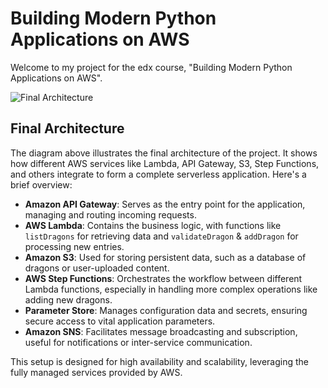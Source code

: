 # Building Modern Python Applications on AWS

Welcome to my project for the edx course, "Building Modern Python Applications on AWS".

<img src="https://drive.google.com/file/d/1mhSBjPvsP1t3xZUpKjtuy9Q6OdXQkFVJ/view?usp=drive_link" alt="Final Architecture">


## Final Architecture
The diagram above illustrates the final architecture of the project. It shows how different AWS services like Lambda, API Gateway, S3, Step Functions, and others integrate to form a complete serverless application. Here's a brief overview:

- **Amazon API Gateway**: Serves as the entry point for the application, managing and routing incoming requests.
- **AWS Lambda**: Contains the business logic, with functions like `listDragons` for retrieving data and `validateDragon` & `addDragon` for processing new entries.
- **Amazon S3**: Used for storing persistent data, such as a database of dragons or user-uploaded content.
- **AWS Step Functions**: Orchestrates the workflow between different Lambda functions, especially in handling more complex operations like adding new dragons.
- **Parameter Store**: Manages configuration data and secrets, ensuring secure access to vital application parameters.
- **Amazon SNS**: Facilitates message broadcasting and subscription, useful for notifications or inter-service communication.

This setup is designed for high availability and scalability, leveraging the fully managed services provided by AWS.
